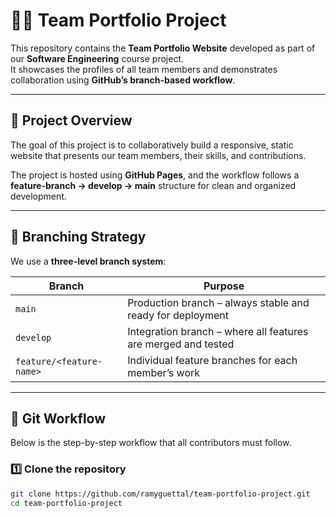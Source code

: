 # 🧑‍💻 Team Portfolio Project

This repository contains the **Team Portfolio Website** developed as part of our **Software Engineering** course project.  
It showcases the profiles of all team members and demonstrates collaboration using **GitHub’s branch-based workflow**.

---

## 🚀 Project Overview

The goal of this project is to collaboratively build a responsive, static website that presents our team members, their skills, and contributions.

The project is hosted using **GitHub Pages**, and the workflow follows a **feature-branch → develop → main** structure for clean and organized development.

---

## 🌿 Branching Strategy

We use a **three-level branch system**:

| Branch | Purpose |
|--------|----------|
| `main` | Production branch – always stable and ready for deployment |
| `develop` | Integration branch – where all features are merged and tested |
| `feature/<feature-name>` | Individual feature branches for each member’s work |

---

## 🔁 Git Workflow

Below is the step-by-step workflow that all contributors must follow.

### 1️⃣ Clone the repository

```bash
git clone https://github.com/ramyguettal/team-portfolio-project.git
cd team-portfolio-project
